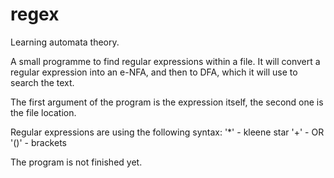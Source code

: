 # regex
Learning automata theory.

A small programme to find regular expressions within a file. It will convert a regular expression into an e-NFA, and then to DFA, which it will use to search the text.

The first argument of the program is the expression itself, the second one is the file location.

Regular expressions are using the following syntax:
'*' - kleene star
'+' - OR
'()' - brackets

The program is not finished yet.


